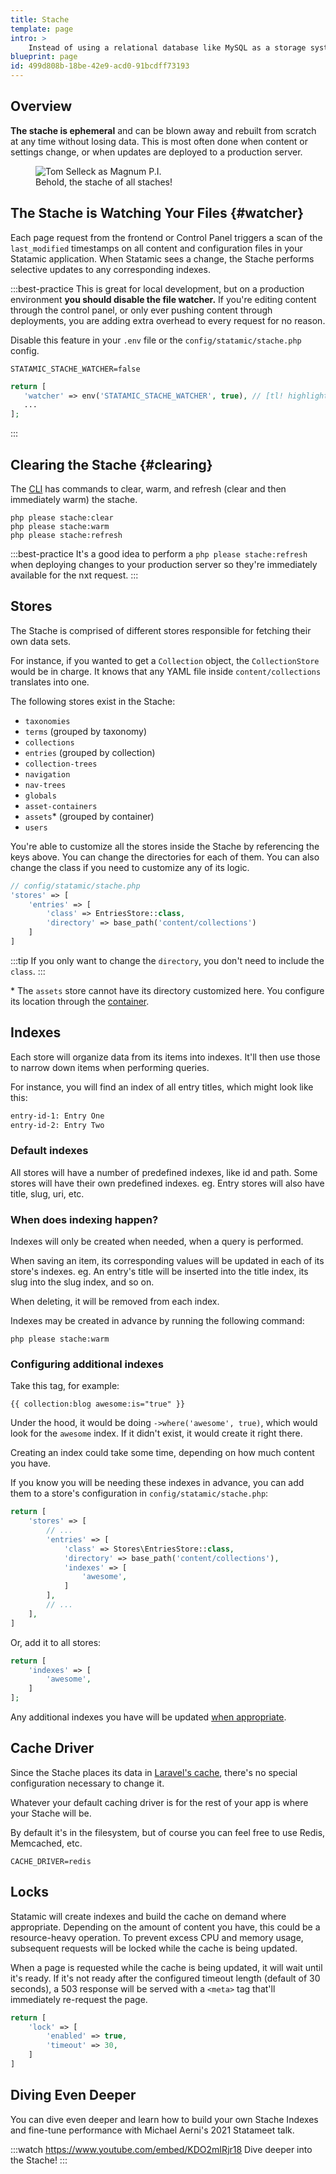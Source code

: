 ```yaml
---
title: Stache
template: page
intro: >
    Instead of using a relational database like MySQL as a storage system, Statamic aggregates the data in your content files into an efficient, index-based system and stores it in Laravel's application cache. We call this the "stache", and we like to make mustache jokes about it.
blueprint: page
id: 499d808b-18be-42e9-acd0-91bcdff73193
---
```

## Overview

**The stache is ephemeral** and can be blown away and rebuilt from scratch at any time without losing data. This is most often done when content or settings change, or when updates are deployed to a production server.

<figure class='bg-mint'>
    <img src="/img/tom-selleck-lg.jpg" alt="Tom Selleck as Magnum P.I.">
    <figcaption>Behold, the stache of all staches!</figcaption>
</figure>

## The Stache is Watching Your Files {#watcher}

Each page request from the frontend or Control Panel triggers a scan of the `last_modified` timestamps on all content and configuration files in your Statamic application. When Statamic sees a change, the Stache performs selective updates to any corresponding indexes.

:::best-practice
This is great for local development, but on a production environment **you should disable the file watcher.** If you're editing content through the control panel, or only ever pushing content through deployments, you are adding extra overhead to every request for no reason.

Disable this feature in your `.env` file or the `config/statamic/stache.php` config.

``` env
STATAMIC_STACHE_WATCHER=false
```

``` php
return [
   'watcher' => env('STATAMIC_STACHE_WATCHER', true), // [tl! highlight]
   ...
];
```
:::

## Clearing the Stache {#clearing}

The [CLI](/cli) has commands to clear, warm, and refresh (clear and then immediately warm) the stache.

``` shell
php please stache:clear
php please stache:warm
php please stache:refresh
```

:::best-practice
It's a good idea to perform a `php please stache:refresh` when deploying changes to your production server so they're immediately available for the nxt request.
:::

## Stores

The Stache is comprised of different stores responsible for fetching their own data sets.

For instance, if you wanted to get a `Collection` object, the `CollectionStore` would be in charge. It knows that any YAML file inside `content/collections` translates into one.

The following stores exist in the Stache:

- `taxonomies`
- `terms` (grouped by taxonomy)
- `collections`
- `entries` (grouped by collection)
- `collection-trees`
- `navigation`
- `nav-trees`
- `globals`
- `asset-containers`
- `assets`* (grouped by container)
- `users`

You're able to customize all the stores inside the Stache by referencing the keys above. You can change the directories for each of them. You can also change the class if you need to customize any of its logic.

```php
// config/statamic/stache.php
'stores' => [
    'entries' => [
        'class' => EntriesStore::class,
        'directory' => base_path('content/collections')
    ]
]
```

:::tip
If you only want to change the `directory`, you don't need to include the `class`.
:::

\* The `assets` store cannot have its directory customized here. You configure its location through the [container](/assets#containers).

## Indexes

Each store will organize data from its items into indexes. It'll then use those to narrow down items when performing queries.

For instance, you will find an index of all entry titles, which might look like this:

``` txt
entry-id-1: Entry One
entry-id-2: Entry Two
```

### Default indexes

All stores will have a number of predefined indexes, like id and path. Some stores will have their own predefined indexes. eg. Entry stores will also have title, slug, uri, etc.

### When does indexing happen?

Indexes will only be created when needed, when a query is performed.

When saving an item, its corresponding values will be updated in each of its store's indexes.
eg. An entry's title will be inserted into the title index, its slug into the slug index, and so on.

When deleting, it will be removed from each index.

Indexes may be created in advance by running the following command:

``` shell
php please stache:warm
```

### Configuring additional indexes

Take this tag, for example:

```
{{ collection:blog awesome:is="true" }}
```

Under the hood, it would be doing `->where('awesome', true)`, which would look for the `awesome` index. If it didn't exist, it would create it right there.

Creating an index could take some time, depending on how much content you have.

If you know you will be needing these indexes in advance, you can add them to a store's configuration in `config/statamic/stache.php`:

``` php
return [
    'stores' => [
        // ...
        'entries' => [
            'class' => Stores\EntriesStore::class,
            'directory' => base_path('content/collections'),
            'indexes' => [
                'awesome',
            ]
        ],
        // ...
    ],
]
```

Or, add it to all stores:

``` php
return [
    'indexes' => [
        'awesome',
    ]
];
```

Any additional indexes you have will be updated [when appropriate](#when-does-indexing-happen).

## Cache Driver

Since the Stache places its data in [Laravel's cache](https://laravel.com/docs/cache#configuration), there's no special configuration necessary to change it.

Whatever your default caching driver is for the rest of your app is where your Stache will be.

By default it's in the filesystem, but of course you can feel free to use Redis, Memcached, etc.

``` env
CACHE_DRIVER=redis
```

## Locks

Statamic will create indexes and build the cache on demand where appropriate. Depending on the amount of content you have, this
could be a resource-heavy operation. To prevent excess CPU and memory usage, subsequent requests will be locked while the cache is being updated.

When a page is requested while the cache is being updated, it will wait until it's ready. If it's not ready after the configured timeout
length (default of 30 seconds), a 503 response will be served with a `<meta>` tag that'll immediately re-request the page.

``` php
return [
    'lock' => [
        'enabled' => true,
        'timeout' => 30,
    ]
]
```

## Diving Even Deeper

You can dive even deeper and learn how to build your own Stache Indexes and fine-tune performance with Michael Aerni's 2021 Statameet talk.

:::watch https://www.youtube.com/embed/KDO2mIRjr18
Dive deeper into the Stache!
:::
